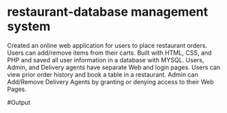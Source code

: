 # restaurant-database management system

Created an online web application for users to place restaurant orders.
 Users can add/remove items from their carts.
 Built with HTML, CSS, and PHP and saved all user information in a database with MYSQL. 
 Users, Admin, and Delivery agents have separate Web and login pages.
 Users can view prior order history and book a table in a restaurant.
 Admin can Add/Remove Delivery Agents by granting or denying access to their Web Pages.

#Output
